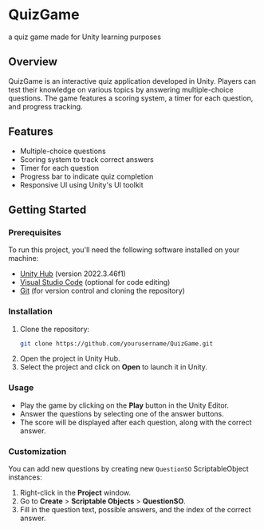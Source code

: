 # QuizGame
 a quiz game made for Unity learning purposes

## Overview
QuizGame is an interactive quiz application developed in Unity. Players can test their knowledge on various topics by answering multiple-choice questions. The game features a scoring system, a timer for each question, and progress tracking.

## Features
- Multiple-choice questions
- Scoring system to track correct answers
- Timer for each question
- Progress bar to indicate quiz completion
- Responsive UI using Unity's UI toolkit

## Getting Started

### Prerequisites
To run this project, you'll need the following software installed on your machine:
- [Unity Hub](https://unity3d.com/get-unity/download) (version 2022.3.46f1)
- [Visual Studio Code](https://code.visualstudio.com/) (optional for code editing)
- [Git](https://git-scm.com/) (for version control and cloning the repository)

### Installation
1. Clone the repository:
    ```bash
    git clone https://github.com/yourusername/QuizGame.git
2. Open the project in Unity Hub.
3. Select the project and click on **Open** to launch it in Unity.

### Usage
- Play the game by clicking on the **Play** button in the Unity Editor.
- Answer the questions by selecting one of the answer buttons.
- The score will be displayed after each question, along with the correct answer.

### Customization
You can add new questions by creating new `QuestionSO` ScriptableObject instances:

1. Right-click in the **Project** window.
2. Go to **Create** > **Scriptable Objects** > **QuestionSO**.
3. Fill in the question text, possible answers, and the index of the correct answer.
